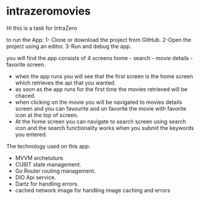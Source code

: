 # intrazeromovies

Hi this is a task for IntraZero

to run the App:
1- Clone or download the project from GitHub.
2-Open the project using an editor.
3-Run and debug the app.


you will find the app consists of 4 screens
home - search - movie details - favorite screen.
- when the app runs you will see that the first screen is the home screen which retrieves the api that you wanted.
- as soon as the app runs for the first time the movies retrieved will be chaced.
- when clicking on the movie you will be navigated to movies details screen and you can favourite and un favorite the movie with favorite icon at the top of screen.
- At the home screen you can navigate to search screen using search icon and the search functionality works when you submit the keywords you entered.

The technology used on this app:
- MVVM archetuture.
- CUBIT state management.
- Go Router routing management.
- DIO Api service.
- Dartz for handling errors.
- cached network image for handling image caching and errors
